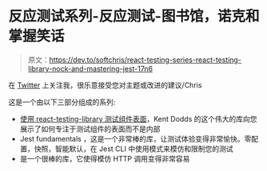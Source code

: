 # 反应测试系列-反应测试-图书馆，诺克和掌握笑话

> 原文：<https://dev.to/softchris/react-testing-series-react-testing-library-nock-and-mastering-jest-17n6>

在 [Twitter](https://twitter.com/chris_noring) 上关注我，很乐意接受您对主题或改进的建议/Chris

这是一个由以下三部分组成的系列:

*   [使用 react-testing-library 测试组件表面](https://dev.to/itnext/how-you-can-use-react-testing-library-to-test-component-surface-49pm)，Kent Dodds 的这个伟大的库向您展示了如何专注于测试组件的表面而不是内部
*   Jest fundamentals ，这是一个非常棒的库，让测试体验变得非常愉快。零配置，快照，智能默认，在 Jest CLI 中使用模式来模仿和限制您的测试
*   是一个很棒的库，它使得模仿 HTTP 调用变得非常容易